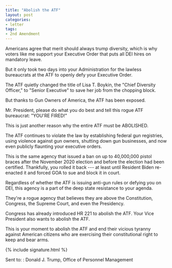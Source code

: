 ```yaml
---
title: "Abolish the ATF"
layout: post
categories:
- letter
tags:
- 2nd Amendment
---
```


Americans agree that merit should always trump diversity, which is why voters like me support your Executive Order that puts all DEI hires on mandatory leave. 

But it only took two days into your Administration for the lawless bureaucrats at the ATF to openly defy your Executive Order.  

The ATF quietly changed the title of Lisa T. Boykin, the "Chief Diversity Officer," to "Senior Executive" to save her job from the chopping block. 

But thanks to Gun Owners of America, the ATF has been exposed. 

Mr. President, please do what you do best and tell this rogue ATF bureaucrat: "YOU'RE FIRED!" 

This is just another reason why the entire ATF must be ABOLISHED. 

The ATF continues to violate the law by establishing federal gun registries, using violence against gun owners, shutting down gun businesses, and now even publicly flaunting your executive orders. 

This is the same agency that issued a ban on up to 40,000,000 pistol braces after the November 2020 election and before the election had been certified. Thankfully, you rolled it back --- at least until Resident Biden re-enacted it and forced GOA to sue and block it in court. 

Regardless of whether the ATF is issuing anti-gun rules or defying you on DEI, this agency is a part of the deep state resistance to your agenda. 

They're a rogue agency that believes they are above the Constitution, Congress, the Supreme Court, and even the Presidency.  

Congress has already introduced HR 221 to abolish the ATF. Your Vice President also wants to abolish the ATF. 

This is your moment to abolish the ATF and end their vicious tyranny against American citizens who are exercising their constitutional right to keep and bear arms. 

{% include signature.html %}

Sent to:
: Donald J. Trump, Office of Personnel Management
